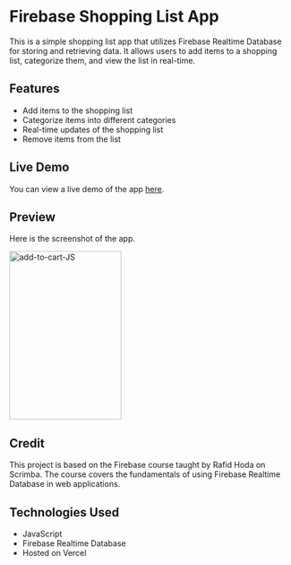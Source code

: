 # Firebase Shopping List App

This is a simple shopping list app that utilizes Firebase Realtime Database for storing and retrieving data. It allows users to add items to a shopping list, categorize them, and view the list in real-time.

## Features

- Add items to the shopping list
- Categorize items into different categories
- Real-time updates of the shopping list
- Remove items from the list

## Live Demo

You can view a live demo of the app [here](https://add-to-cart-alpha.vercel.app/).

## Preview

Here is the screenshot of the app.

<img src="https://github.com/lattapanr/add-to-cart/assets/77329731/bf596473-35f1-40c7-a800-914249463917" alt="add-to-cart-JS" width="200" height="300">

## Credit

This project is based on the Firebase course taught by Rafid Hoda on Scrimba. The course covers the fundamentals of using Firebase Realtime Database in web applications.

## Technologies Used

- JavaScript
- Firebase Realtime Database
- Hosted on Vercel
